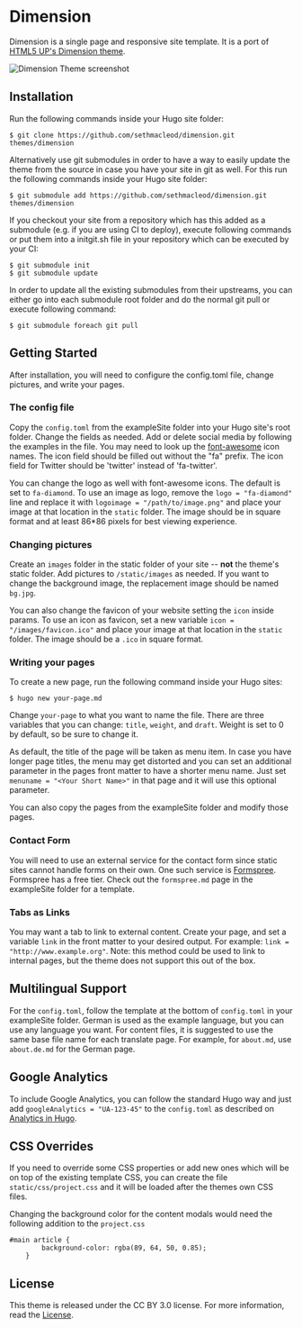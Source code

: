 # Dimension

Dimension is a single page and responsive site template. It is a port of [HTML5 UP's Dimension theme](https://html5up.net/uploads/demos/dimension/).

![Dimension Theme screenshot](https://raw.githubusercontent.com/sethmacleod/dimension/master/images/screenshot.png)

## Installation

Run the following commands inside your Hugo site folder:

    $ git clone https://github.com/sethmacleod/dimension.git themes/dimension

Alternatively use git submodules in order to have a way to easily update the theme from the source in case you have your site in git as well.
For this run the following commands inside your Hugo site folder:

    $ git submodule add https://github.com/sethmacleod/dimension.git themes/dimension

If you checkout your site from a repository which has this added as a submodule (e.g. if you are using CI to deploy), execute following commands or put them into a initgit.sh file in your repository which can be executed by your CI:

    $ git submodule init
    $ git submodule update

In order to update all the existing submodules from their upstreams, you can either go into each submodule root folder and do the normal git pull or execute following command:

    $ git submodule foreach git pull

## Getting Started

After installation, you will need to configure the config.toml file, change pictures, and write your pages.

### The config file

Copy the `config.toml` from the exampleSite folder into your Hugo site's root folder. Change the fields as needed. Add or delete social media by following the examples in the file. You may need to look up the [font-awesome](http://fontawesome.io/) icon names. The icon field should be filled out without the "fa" prefix. The icon field for Twitter should be 'twitter' instead of 'fa-twitter'.

You can change the logo as well with font-awesome icons. The default is set to `fa-diamond`.
To use an image as logo, remove the `logo = "fa-diamond"` line and replace it with `logoimage = "/path/to/image.png"` and place your image at that location in the `static` folder. The image should be in square format and at least 86*86 pixels for best viewing experience.

### Changing pictures

Create an `images` folder in the static folder of your site -- **not** the theme's static folder. Add pictures to `/static/images` as needed. If you want to change the background image, the replacement image should be named `bg.jpg`.

You can also change the favicon of your website setting the `icon` inside params. To use an icon as favicon, set a new variable `icon = "/images/favicon.ico"` and place your image at that location in the `static` folder. The image should be a `.ico` in square format.

### Writing your pages

To create a new page, run the following command inside your Hugo sites:

    $ hugo new your-page.md

Change `your-page` to what you want to name the file. There are three variables that you can change: `title`, `weight`, and `draft`. Weight is set to 0 by default, so be sure to change it.

As default, the title of the page will be taken as menu item. In case you have longer page titles, the menu may get distorted and you can set an additional parameter in the pages front matter to have a shorter menu name.
Just set `menuname = "<Your Short Name>"` in that page and it will use this optional parameter.

You can also copy the pages from the exampleSite folder and modify those pages.

### Contact Form

You will need to use an external service for the contact form since static sites cannot handle forms on their own. One such service is [Formspree](https://formspree.io/). Formspree has a free tier. Check out the `formspree.md` page in the exampleSite folder for a template.

### Tabs as Links

You may want a tab to link to external content. Create your page, and set a variable `link` in the front matter to your desired output. For example: `link = "http://www.example.org"`. Note: this method could be used to link to internal pages, but the theme does not support this out of the box.

## Multilingual Support

For the `config.toml`, follow the template at the bottom of `config.toml` in your exampleSite folder. German is used as the example language, but you can use any language you want. For content files, it is suggested to use the same base file name for each translate page. For example, for `about.md`, use `about.de.md` for the German page.

## Google Analytics
To include Google Analytics, you can follow the standard Hugo way and just add `googleAnalytics = "UA-123-45"` to the `config.toml` as described on [Analytics in Hugo](https://gohugo.io/extras/analytics/).

## CSS Overrides
If you need to override some CSS properties or add new ones which will be on top of the existing template CSS, you can create the file `static/css/project.css` and it will be loaded after the themes own CSS files.

Changing the background color for the content modals would need the following addition to the `project.css`

    #main article {
			background-color: rgba(89, 64, 50, 0.85);
		}

## License

This theme is released under the CC BY 3.0 license. For more information, read the [License](https://github.com/sethmacleod/dimension/blob/master/LICENSE.md).
